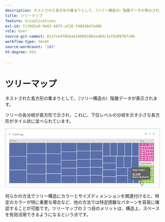 ```yaml
---
description: ネストされた長方形の集まりとして、（ツリー構造の）階層データが表示されます。
title: ツリーマップ
feature: Visualizations
exl-id: fc39d1a9-9e83-40f3-af28-f4803647ad0b
role: User
source-git-commit: 811fce4f056a6280081901e484c3af8209f87c06
workflow-type: tm+mt
source-wordcount: '103'
ht-degree: 91%

---
```


# ツリーマップ

ネストされた長方形の集まりとして、（ツリー構造の）階層データが表示されます。

ツリーの各分岐が長方形で示され、これに、下位レベルの分岐を示す小さな長方形がタイル状に並べられています。

![ サブブランチを表す小さい長方形のタイルを示したツリーマップの例 ](assets/treemap.png)

何らかの方法でツリー構造にカラーとサイズディメンションを関連付けると、特定のカラーが特に重要な場合など、他の方法では特定困難なパターンを容易に確認することが可能です。ツリーマップの 2 つ目のメリットは、構造上、スペースを有効活用できるようになるという点です。
